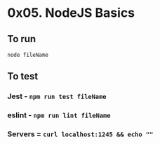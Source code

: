# 0x05. NodeJS Basics

## To run
`node fileName`

## To test
### Jest - `npm run test fileName`
### eslint - `npm run lint fileName`
### Servers =  `curl localhost:1245 && echo ""`